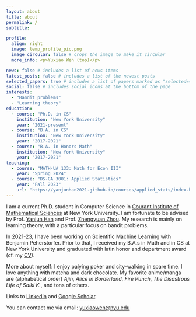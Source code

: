 ```yaml
---
layout: about
title: about
permalink: /
subtitle:

profile:
  align: right
  image: temp_profile_pic.png
  image_circular: false # crops the image to make it circular
  more_info: <p>Yuxiao Wen (top)</p>

news: false # includes a list of news items
latest_posts: false # includes a list of the newest posts
selected_papers: true # includes a list of papers marked as "selected={true}"
social: false # includes social icons at the bottom of the page
interests:
  - "Bandit problems"
  - "Learning theory"
education:
  - course: "Ph.D. in CS"
    institution: "New York University"
    year: "2021-present"
  - course: "B.A. in CS"
    institution: "New York University"
    year: "2017-2021"
  - course: "B.A. in Honors Math"
    institution: "New York University"
    year: "2017-2021"
teaching:
  - course: "MATH-UA 133: Math for Econ III"
    year: "Spring 2024"
  - course: "DS-GA 3001: Applied Statistics"
    year: "Fall 2023"
    url: "https://yanjunhan2021.github.io/courses/applied_stats/index.html"
---
```


I am a current Ph.D. student in Computer Science in [Courant Institute of Mathematical Sciences](https://cims.nyu.edu/dynamic/) at New York University. I am fortunate to be advised by Prof. [Yanjun Han](https://yanjunhan2021.github.io/) and Prof. [Zhengyuan Zhou](https://pages.stern.nyu.edu/~zzhou/index.html). My research is mainly on learning theory, with a particular focus on bandit problems.

In 2021-23, I have been working on Scientific Machine Learning with Benjamin Peherstorfer. Prior to that, I received my B.A.s in Math and in CS at New York University and graduated with latin honor and department award (cf. my [CV](/assets/pdf/Curriculum_Vitae_Yuxiao_Wen.pdf)).

More about myself: I enjoy palying poker and city-walking in spare time. I love anything with matcha and dark chocolate. My favorite anime/manga are (alphabetical order) *Ajin*, *Alice in Borderland*, *Fire Punch*, *The Disastrous Life of Saiki K.*, and tons of others.

Links to [LinkedIn](https://www.linkedin.com/in/yuxiao-wen-4b3162161/) and [Google Scholar](https://scholar.google.com/citations?hl=en&user=uXJoQCAAAAAJ).

You can contact me via email: yuxiaowen@nyu.edu